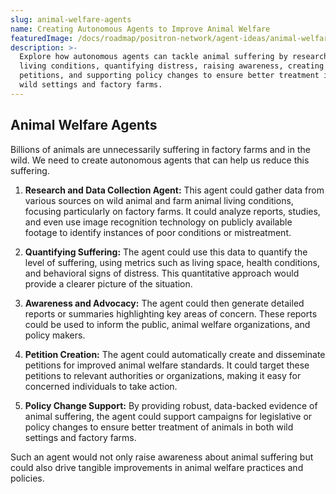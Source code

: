 ```yaml
---
slug: animal-welfare-agents
name: Creating Autonomous Agents to Improve Animal Welfare
featuredImage: /docs/roadmap/positron-network/agent-ideas/animal-welfare-agents.jpg
description: >-
  Explore how autonomous agents can tackle animal suffering by researching
  living conditions, quantifying distress, raising awareness, creating
  petitions, and supporting policy changes to ensure better treatment in both
  wild settings and factory farms.
---
```

## Animal Welfare Agents

Billions of animals are unnecessarily suffering in factory farms and in the wild.
We need to create autonomous agents that can help us reduce this suffering.

1. **Research and Data Collection Agent:** This agent could gather data from various sources on wild animal and farm animal living conditions, focusing particularly on factory farms. It could analyze reports, studies, and even use image recognition technology on publicly available footage to identify instances of poor conditions or mistreatment.

2. **Quantifying Suffering:** The agent could use this data to quantify the level of suffering, using metrics such as living space, health conditions, and behavioral signs of distress. This quantitative approach would provide a clearer picture of the situation.

3. **Awareness and Advocacy:** The agent could then generate detailed reports or summaries highlighting key areas of concern. These reports could be used to inform the public, animal welfare organizations, and policy makers.

4. **Petition Creation:** The agent could automatically create and disseminate petitions for improved animal welfare standards. It could target these petitions to relevant authorities or organizations, making it easy for concerned individuals to take action.

5. **Policy Change Support:** By providing robust, data-backed evidence of animal suffering, the agent could support campaigns for legislative or policy changes to ensure better treatment of animals in both wild settings and factory farms.

Such an agent would not only raise awareness about animal suffering but could also drive tangible improvements in animal welfare practices and policies.

